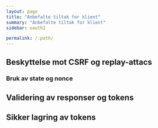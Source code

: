 ```yaml
---
layout: page
title: "Anbefalte tiltak for klient"
summary: "Anbefalte tiltak for klient"
sidebar: oauth2

permalink: /:path/
---
```


## Beskyttelse mot CSRF og replay-attacs

### Bruk av state og nonce

## Validering av responser og tokens

## Sikker lagring av tokens
